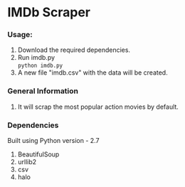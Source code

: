 # IMDb Scraper

### Usage:
1. Download the required dependencies.
2. Run imdb.py  
``` python imdb.py ```  
3. A new file "imdb.csv" with the data will be created.

### General Information
1. It will scrap the most popular action movies by default.

### Dependencies
Built using Python version - 2.7  
1. BeautifulSoup
2. urllib2
3. csv
4. halo
